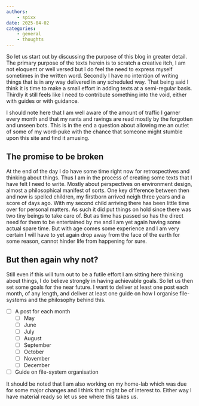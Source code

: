 ```yaml
---
authors:
    - spixx
date: 2025-04-02
categories:
    - general
    - thoughts
---
```

So let us start out by discussing the purpose of this blog in greater detail. The primary purpose of the texts herein is to scratch a creative itch, I am not eloquent or well versed but I do feel the need to express myself sometimes in the written word. Secondly I have no intention of writing things that is in any way delivered in any scheduled way. That being said I think it is time to make a small effort in adding texts at a semi-regular basis. Thirdly it still feels like I need to contribute something into the void, either with guides or with guidance.

I should note here that I am well aware of the amount of traffic I garner every month and that my rants and ravings are read mostly by the forgotten and unseen bots. This is in the end a question about allowing me an outlet of some of my word-puke with the chance that someone might stumble upon this site and find it amusing.

<!-- more -->

## The promise to be broken
At the end of the day I do have some time right now for retrospectives and thinking about things. Thus I am in the process of creating some texts that I have felt I need to write. Mostly about perspectives on environment design, almost a philosophical manifest of sorts. One key difference between then and now is spelled children, my firstborn arrived neigh three years and a score of days ago. With my second child arriving there has been little time over for personal matters. As such it did put things on hold since there was two tiny beings to take care of. But as time has passed so has the direct need for them to be entertained by me and I am yet again having some actual spare time. But with age comes some experience and I am very certain I will have to yet again drop away from the face of the earth for some reason, cannot hinder life from happening for sure.

## But then again why not?
Still even if this will turn out to be a futile effort I am sitting here thinking about things, I do believe strongly in having achievable goals. So let us then set some goals for the near future. I want to deliver at least one post each month, of any length, and deliver at least one guide on how I organise file-systems and the philosophy behind this.

- [ ] A post for each month
	- [ ] May
	- [ ] June
	- [ ] July
	- [ ] August
	- [ ] September
	- [ ] October
	- [ ] November
	- [ ] December
- [ ] Guide on file-system organisation

It should be noted that I am also working on my home-lab which was due for some major changes and I think that might be of interest to. Either way I have material ready so let us see where this takes us.

